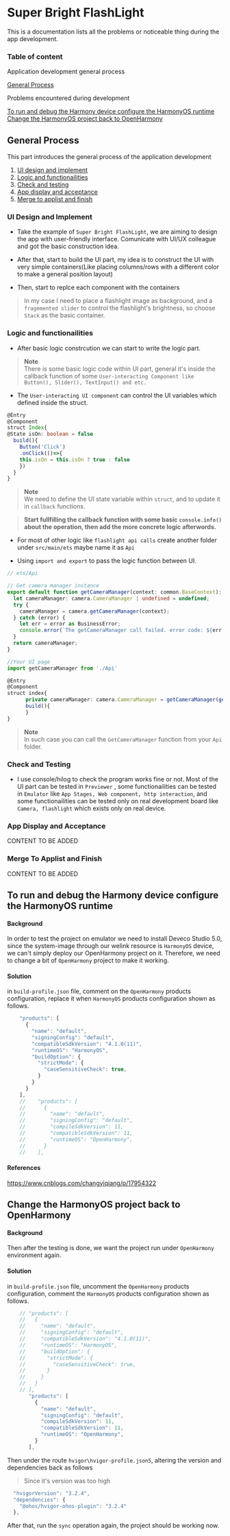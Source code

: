 # Super Bright FlashLight

This is a documentation lists all the problems or noticeable thing during the app development.

### Table of content

Application development general process

[General Process](#general-process)

Problems encountered during development

[To run and debug the Harmony device configure the HarmonyOS runtime](#to-run-and-debug-then-harmony-device-configure-the-harmonyos-runtime)
[Change the HarmonyOS project back to OpenHarmony](#change-the-harmonyos-project-back-to-openharmony)

## General Process
This part introduces the general process of the application development  
1. [UI design and implement](#ui-design-and-implement)
2. [Logic and functionailities](#logic-and-functionailities)
3. [Check and testing](#check-and-testing)
4. [App display and acceptance](#app-display-and-acceptance)
5. [Merge to applist and finish](#merge-to-applist-and-finish)


### UI Design and Implement
 - Take the example of `Super Bright FlashLight`, we are aiming to design the app with user-friendly interface. Comunicate with UI/UX colleague and got the basic construction idea.

- After that, start to build the UI part, 
my idea is to construct the UI with very simple containers(Like placing columns/rows with a different color to make a general position layout)

- Then, start to replce each component with the containers
> In my case I need to place a flashlight image as background, and a `fragemented slider` to control the flashlight's brightness, so choose `Stack` as the basic container.

### Logic and functionailities
- After basic logic constrcution we can start to write the logic part.
> **Note**  
> There is some basic logic code within UI part, general it's inside the callback function of some `User-interacting Component like Button(), Slider(), TextInput() and etc.`

- The `User-interacting UI component` can control the UI variables which defined inside the struct.

```typescript
@Entry
@Component
struct Index{
@State isOn: boolean = false
  build(){
    Button('Click')
    .onClick(()=>{
    this.isOn = this.isOn ? true : false
    })
  }
}
```
>**Note**  
> We need to define the UI state variable within `struct`, and to update it in `callback` functions.  

>**Start fullfilling the callback function with some basic `console.info()` about the operation, then add the more concrete logic afterwords.**


- For most of other logic like `flashlight api calls` create another folder under `src/main/ets` maybe name it as `Api`

- Using `import and export` to pass the logic function between UI.

```typescript
// ets/Api

// Get camera manager instance
export default function getCameraManager(context: common.BaseContext): camera.CameraManager | undefined {
  let cameraManager: camera.CameraManager | undefined = undefined;
  try {
    cameraManager = camera.getCameraManager(context);
  } catch (error) {
    let err = error as BusinessError;
    console.error(`The getCameraManager call failed. error code: ${err.code}`);
  }
  return cameraManager;
}
```

```typescript
//Your UI page
import getCameraManager from './Api'

@Entry
@Component
struct index{
      private cameraManager: camera.CameraManager = getCameraManager(getContext(this)) as camera.CameraManager
      build(){
      }
}
```
> **Note**  
> In such case you can call the `GetCameraManager` function from your `Api` folder.

### Check and Testing
- I use console/hilog to check the program works fine or not. Most of the UI part can be tested in `Previewer`
, some functionailities can be tested in `Emulator` like `App Stages, Web component, http interaction`, and some functionailities can be tested only on real development board like `Camera, flashlight` which exists only on real device.

### App Display and Acceptance

CONTENT TO BE ADDED






### Merge To Applist and Finish

CONTENT TO BE ADDED






## To run and debug the Harmony device configure the HarmonyOS runtime

#### Background

In order to test the project on emulator we need to install Deveco Studio 5.0, since the system-image through our welink resource is `HarmonyOS` device, we can't simply deploy our OpenHarmony project on it.
Therefore, we need to change a bit of `OpenHarmony` project to make it working.

#### Solution

in `build-profile.json` file, comment on the `OpenHarmony` products configuration, replace it when `HarmonyOS` products configuration shown as follows.

```typescript
    "products": [
      {
        "name": "default",
        "signingConfig": "default",
        "compatibleSdkVersion": "4.1.0(11)",
        "runtimeOS": "HarmonyOS",
        "buildOption": {
          "strictMode": {
            "caseSensitiveCheck": true,
          }
        }
      }
    ],
    //    "products": [
    //      {
    //        "name": "default",
    //        "signingConfig": "default",
    //        "compileSdkVersion": 11,
    //        "compatibleSdkVersion": 11,
    //        "runtimeOS": "OpenHarmony",
    //      }
    //    ],
```

#### References

https://www.cnblogs.com/changyiqiang/p/17954322

## Change the HarmonyOS project back to OpenHarmony

#### Background

Then after the testing is done, we want the project run under `OpenHarmony` environment again.

#### Solution

in `build-profile.json` file, uncomment the `OpenHarmony` products configuration, comment the `HarmonyOS` products configuration shown as follows.

```typescript
    // "products": [
    //   {
    //     "name": "default",
    //     "signingConfig": "default",
    //     "compatibleSdkVersion": "4.1.0(11)",
    //     "runtimeOS": "HarmonyOS",
    //     "buildOption": {
    //       "strictMode": {
    //         "caseSensitiveCheck": true,
    //       }
    //     }
    //   }
    // ],
       "products": [
         {
           "name": "default",
           "signingConfig": "default",
           "compileSdkVersion": 11,
           "compatibleSdkVersion": 11,
           "runtimeOS": "OpenHarmony",
         }
       ],
```

Then under the route `hvigor\hvigor-profile.json5`, altering
the version and dependencies back as follows

> Since it's version was too high

```typescript
  "hvigorVersion": "3.2.4",
  "dependencies": {
    "@ohos/hvigor-ohos-plugin": "3.2.4"
  },
```

After that, run the `sync` operation again, the project should be working now.
